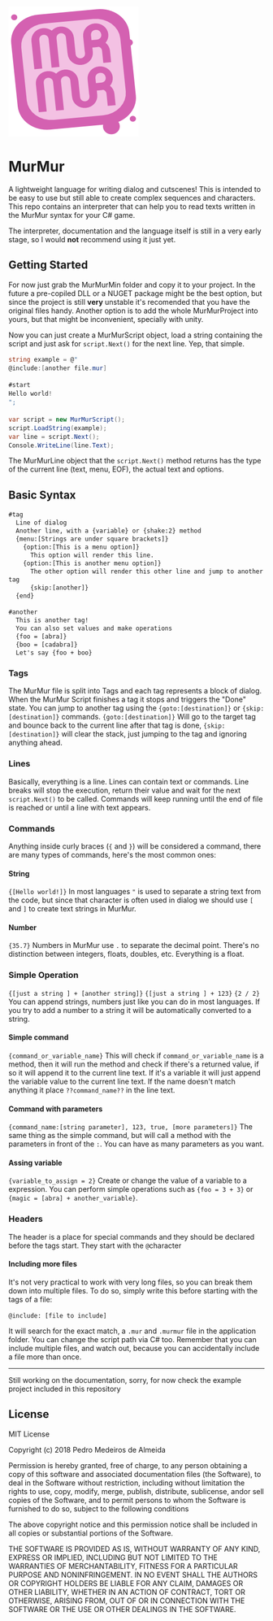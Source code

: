 ![MurMur Logo](https://raw.githubusercontent.com/saint11/MurMur/master/MurMurLogo_256.png)
# MurMur
A lightweight language for writing dialog and cutscenes! This is intended to be easy to use but still able to create complex sequences and characters. This repo contains an interpreter that can help you to read texts written in the MurMur syntax for your C# game.

The interpreter, documentation and the language itself is still in a very early stage, so I would **not** recommend using it just yet.

## Getting Started
For now just grab the MurMurMin folder and copy it to your project. In the future a pre-copiled DLL or a NUGET package might be the best option, but since the project is still **very** unstable it's recomended that you have the original files handy. Another option is to add the whole MurMurProject into yours, but that might be inconvenient, specially with unity.

Now you can just create a MurMurScript object, load a string containing the script and just ask for `script.Next()` for the next line. Yep, that simple.
```C#
string example = @"
@include:[another file.mur]

#start
Hello world!
";

var script = new MurMurScript();
script.LoadString(example);
var line = script.Next();
Console.WriteLine(line.Text);
```
The MurMurLine object that the `script.Next()` method returns has the type of the current line (text, menu, EOF), the actual text and options.

## Basic Syntax
```
#tag
  Line of dialog
  Another line, with a {variable} or {shake:2} method
  {menu:[Strings are under square brackets]}
    {option:[This is a menu option]}
      This option will render this line.
    {option:[This is another menu option]}
      The other option will render this other line and jump to another tag
      {skip:[another]}
  {end}
      
#another
  This is another tag!
  You can also set values and make operations
  {foo = [abra]}
  {boo = [cadabra]}
  Let's say {foo + boo}
```
### Tags
The MurMur file is split into Tags and each tag represents a block of dialog. When the MurMur Script finishes a tag it stops and triggers the "Done" state. You can jump to another tag using the `{goto:[destination]}` or `{skip:[destination]}` commands.
`{goto:[destination]}` Will go to the target tag and bounce back to the current line after that tag is done, `{skip:[destination]}` will clear the stack, just jumping to the tag and ignoring anything ahead.

### Lines
Basically, everything is a line. Lines can contain text or commands. Line breaks will stop the execution, return their value and wait for the next `script.Next()` to be called. Commands will keep running until the end of file is reached or until a line with text appears.

### Commands
Anything inside curly braces (`{` and `}`) will be considered a command, there are many types of commands, here's the most common ones:

#### String
`{[Hello world!]}`
In most languages `"` is used to separate a string text from the code, but since that character is often used in dialog we should use `[` and `]` to create text strings in MurMur.

#### Number
`{35.7}`
Numbers in MurMur use `.` to separate the decimal point. There's no distinction between integers, floats, doubles, etc. Everything is a float.

### Simple Operation
`{[just a string ] + [another string]}`
`{[just a string ] + 123}`
`{2 / 2}`
You can append strings, numbers just like you can do in most languages. If you try to add a number to a string it will be automatically converted to a string.

#### Simple command
`{command_or_variable_name}`
This will check if `command_or_variable_name` is a method, then it will run the method and check if there's a returned value, if so it will append it to the current line text. If it's a variable it will just append the variable value to the current line text.
If the name doesn't match anything it place `??command_name??` in the line text.

#### Command with parameters
`{command_name:[string parameter], 123, true, [more parameters]}`
The same thing as the simple command, but will call a method with the parameters in front of the `:`. You can have as many parameters as you want.

#### Assing variable
`{variable_to_assign = 2}`
Create or change the value of a variable to a expression. You can perform simple operations such as `{foo = 3 + 3}` or `{magic = [abra] + another_variable}`.


### Headers
The header is a place for special commands and they should be declared before the tags start. They start with the `@`character

#### Including more files
It's not very practical to work with very long files, so you can break them down into multiple files. To do so, simply write this before starting with the tags of a file:

`@include: [file to include]`

It will search for the exact match, a `.mur` and `.murmur` file in the application folder. You can change the script path via C# too.
Remember that you can include multiple files, and watch out, because you can accidentally include a file more than once.

***
Still working on the documentation, sorry, for now check the example project included in this repository

## License
MIT License

Copyright (c) 2018 Pedro Medeiros de Almeida

Permission is hereby granted, free of charge, to any person obtaining a copy
of this software and associated documentation files (the Software), to deal
in the Software without restriction, including without limitation the rights
to use, copy, modify, merge, publish, distribute, sublicense, andor sell
copies of the Software, and to permit persons to whom the Software is
furnished to do so, subject to the following conditions

The above copyright notice and this permission notice shall be included in all
copies or substantial portions of the Software.

THE SOFTWARE IS PROVIDED AS IS, WITHOUT WARRANTY OF ANY KIND, EXPRESS OR
IMPLIED, INCLUDING BUT NOT LIMITED TO THE WARRANTIES OF MERCHANTABILITY,
FITNESS FOR A PARTICULAR PURPOSE AND NONINFRINGEMENT. IN NO EVENT SHALL THE
AUTHORS OR COPYRIGHT HOLDERS BE LIABLE FOR ANY CLAIM, DAMAGES OR OTHER
LIABILITY, WHETHER IN AN ACTION OF CONTRACT, TORT OR OTHERWISE, ARISING FROM,
OUT OF OR IN CONNECTION WITH THE SOFTWARE OR THE USE OR OTHER DEALINGS IN THE
SOFTWARE.
